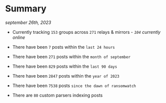 
# Summary
_september 26th, 2023_

- Currently tracking `153` groups across `271` relays & mirrors - _`104` currently online_

- There have been `7` posts within the `last 24 hours`

- There have been `271` posts within the `month of september`

- There have been `829` posts within the `last 90 days`

- There have been `2847` posts within the `year of 2023`

- There have been `7538` posts `since the dawn of ransomwatch`

- There are `80` custom parsers indexing posts
